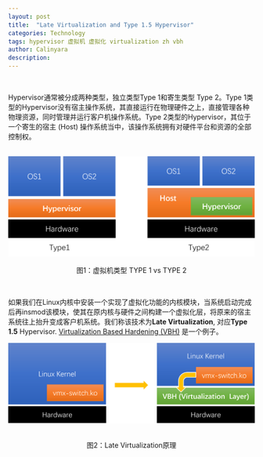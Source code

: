```yaml
---
layout: post
title:  "Late Virtualization and Type 1.5 Hypervisor"
categories: Technology
tags: hypervisor 虚拟机 虚拟化 virtualization zh vbh
author: Calinyara
description:
---
```


<br>

Hypervisor通常被分成两种类型，独立类型Type 1和寄生类型 Type 2。Type 1类型的Hypervisor没有宿主操作系统，其直接运行在物理硬件之上，直接管理各种物理资源，同时管理并运行客户机操作系统。Type 2类型的Hypervisor，其位于一个寄生的宿主 (Host) 操作系统当中，该操作系统拥有对硬件平台和资源的全部控制权。

<br>

<div align="center"><img src="/assets/images/20231027-late-virtualization/1.png"/></div>
<p align="center">图1：虚拟机类型 TYPE 1 vs TYPE 2</p>

<br>

如果我们在Linux内核中安装一个实现了虚拟化功能的内核模块，当系统启动完成后再insmod该模块，使其在原内核与硬件之间构建一个虚拟化层，将原来的宿主系统往上抬升变成客户机系统。我们称该技术为**Late Virtualization**, 对应**Type 1.5** Hypervisor. [Virtualization Based Hardening (VBH)](https://github.com/intel/vbh) 是一个例子。

<div align="center"><img src="/assets/images/20231027-late-virtualization/2.png"/></div>
<br>
<p align="center">图2：Late Virtualization原理</p>



<br>



<br>

<!-- Google tag (gtag.js) -->

<script async src="https://www.googletagmanager.com/gtag/js?id=G-69PP8GKYST"></script>
<script>
  window.dataLayer = window.dataLayer || [];
  function gtag(){dataLayer.push(arguments);}
  gtag('js', new Date());
  gtag('config', 'G-69PP8GKYST');
</script>



<!-- Global site tag (gtag.js) - Google Analytics -->

<script async src="https://www.googletagmanager.com/gtag/js?id=UA-66555622-4"></script>
<script>
  window.dataLayer = window.dataLayer || [];
  function gtag(){dataLayer.push(arguments);}
  gtag('js', new Date());
  gtag('config', 'UA-66555622-4');
</script>


<!-- Google tag (gtag.js) -->
<script async src="https://www.googletagmanager.com/gtag/js?id=G-27WH7FZ7KT"></script>
<script>
  window.dataLayer = window.dataLayer || [];
  function gtag(){dataLayer.push(arguments);}
  gtag('js', new Date());
  gtag('config', 'G-27WH7FZ7KT');
</script>
